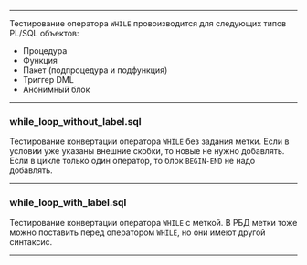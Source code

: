 --------------------------------

Тестирование оператора `WHILE` провоизводится для следующих типов PL/SQL объектов:

* Процедура
* Функция
* Пакет (подпроцедура и подфункция)
* Триггер DML
* Анонимный блок


--------------------------------

### while_loop_without_label.sql

Тестирование конвертации оператора `WHILE` без задания метки.
Если в условии уже указаны внешние скобки, то новые не нужно добавлять.
Если в цикле только один оператор, то блок `BEGIN-END` не надо добавлять.

--------------------------------

### while_loop_with_label.sql

Тестирование конвертации оператора `WHILE` с меткой.
В РБД метки тоже можно поставить перед оператором `WHILE`, но они имеют другой синтаксис.

--------------------------------
